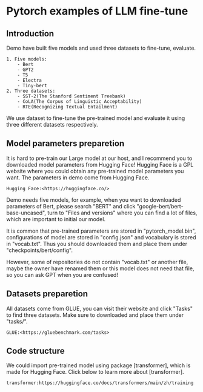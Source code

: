 # Pytorch examples of LLM fine-tune
## Introduction
Demo have built five models and used three datasets to fine-tune, evaluate. 

    1. Five models:
        - Bert
        - GPT2
        - T5
        - Electra
        - Tiny-bert
    2. Three datasets:
        - SST-2(The Stanford Sentiment Treebank)
        - CoLA(The Corpus of Linguistic Acceptability)
        - RTE(Recognizing Textual Entailment)
We use dataset to fine-tune the pre-trained model and evaluate it using three different datasets respectively.


## Model parameters preparetion
It is hard to pre-train our Large model at our host, and I recommend you to downloaded model parameters from Hugging Face! Hugging Face is a GPL website where you could obtain any pre-trained model parameters you want. The parameters in demo come from Hugging Face. 
    
    Hugging Face:<https://huggingface.co/>

Demo needs five models, for example, when you want to downloaded parameters of Bert, please search "BERT" and click "google-bert/bert-base-uncased", turn to "Files and versions" where you can find a lot of files, which are important to initial our model.

It is common that pre-trained parameters are stored in "pytorch_model.bin", configurations of model are stored in "config.json" and vocabulary is stored in "vocab.txt". Thus you should downloaded them and place them under "checkpoints/bert/config".

However, some of repositories do not contain "vocab.txt" or another file, maybe the owner have renamed them or this model does not need that file, so you can ask GPT when you are confused!

## Datasets preparetion
All datasets come from GLUE, you can visit their website and click "Tasks" to find three datasets. Make sure to downloaded and place them under "tasks/".

    GLUE:<https://gluebenchmark.com/tasks> 

## Code structure
We could import pre-trained model using package [transformer], which is made for Hugging Face. Click below to learn more about [transformer].

    transformer:https://huggingface.co/docs/transformers/main/zh/training
    
     




    


